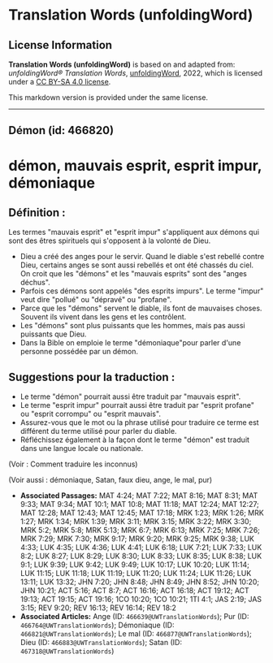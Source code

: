 # Translation Words (unfoldingWord)

## License Information

**Translation Words (unfoldingWord)** is based on and adapted from: _unfoldingWord® Translation Words_, [unfoldingWord](https://unfoldingword.org/utw), 2022, which is licensed under a [CC BY-SA 4.0 license](https://creativecommons.org/licenses/by-sa/4.0/legalcode.en).

This markdown version is provided under the same license.



--------------------------------

## Démon (id: 466820)

démon, mauvais esprit, esprit impur, démoniaque
===============================================

Définition :
------------

Les termes "mauvais esprit" et "esprit impur" s'appliquent aux démons qui sont des êtres spirituels qui s'opposent à la volonté de Dieu.

* Dieu a créé des anges pour le servir. Quand le diable s'est rebellé contre Dieu, certains anges se sont aussi rebellés et ont été chassés du ciel. On croit que les "démons" et les "mauvais esprits" sont des "anges déchus".
* Parfois ces démons sont appelés "des esprits impurs". Le terme "impur" veut dire "pollué" ou "dépravé" ou "profane".
* Parce que les "démons" servent le diable, ils font de mauvaises choses. Souvent ils vivent dans les gens et les contrôlent.
* Les "démons" sont plus puissants que les hommes, mais pas aussi puissants que Dieu.
* Dans la Bible on emploie le terme "démoniaque"pour parler d'une personne possédée par un démon.

Suggestions pour la traduction :
--------------------------------

* Le terme "démon" pourrait aussi être traduit par "mauvais esprit".
* Le terme "esprit impur" pourrait aussi être traduit par "esprit profane" ou "esprit corrompu" ou "esprit mauvais".
* Assurez\-vous que le mot ou la phrase utilisé pour traduire ce terme est différent du terme utilisé pour parler du diable.
* Réfléchissez également à la façon dont le terme "démon" est traduit dans une langue locale ou nationale.

(Voir : Comment traduire les inconnus)

(Voir aussi : démoniaque, Satan, faux dieu, ange, le mal, pur)

* **Associated Passages:** MAT 4:24; MAT 7:22; MAT 8:16; MAT 8:31; MAT 9:33; MAT 9:34; MAT 10:1; MAT 10:8; MAT 11:18; MAT 12:24; MAT 12:27; MAT 12:28; MAT 12:43; MAT 12:45; MAT 17:18; MRK 1:23; MRK 1:26; MRK 1:27; MRK 1:34; MRK 1:39; MRK 3:11; MRK 3:15; MRK 3:22; MRK 3:30; MRK 5:2; MRK 5:8; MRK 5:13; MRK 6:7; MRK 6:13; MRK 7:25; MRK 7:26; MRK 7:29; MRK 7:30; MRK 9:17; MRK 9:20; MRK 9:25; MRK 9:38; LUK 4:33; LUK 4:35; LUK 4:36; LUK 4:41; LUK 6:18; LUK 7:21; LUK 7:33; LUK 8:2; LUK 8:27; LUK 8:29; LUK 8:30; LUK 8:33; LUK 8:35; LUK 8:38; LUK 9:1; LUK 9:39; LUK 9:42; LUK 9:49; LUK 10:17; LUK 10:20; LUK 11:14; LUK 11:15; LUK 11:18; LUK 11:19; LUK 11:20; LUK 11:24; LUK 11:26; LUK 13:11; LUK 13:32; JHN 7:20; JHN 8:48; JHN 8:49; JHN 8:52; JHN 10:20; JHN 10:21; ACT 5:16; ACT 8:7; ACT 16:16; ACT 16:18; ACT 19:12; ACT 19:13; ACT 19:15; ACT 19:16; 1CO 10:20; 1CO 10:21; 1TI 4:1; JAS 2:19; JAS 3:15; REV 9:20; REV 16:13; REV 16:14; REV 18:2
* **Associated Articles:** Ange (ID: `466639@UWTranslationWords`); Pur (ID: `466764@UWTranslationWords`); Démoniaque (ID: `466821@UWTranslationWords`); Le mal (ID: `466877@UWTranslationWords`); Dieu (ID: `466883@UWTranslationWords`); Satan (ID: `467318@UWTranslationWords`)


